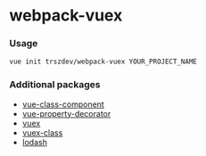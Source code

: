 # webpack-vuex

### Usage

```bash
vue init trszdev/webpack-vuex YOUR_PROJECT_NAME
```

### Additional packages

* [vue-class-component](https://www.npmjs.com/package/vue-class-component)
* [vue-property-decorator](https://www.npmjs.com/package/vue-property-decorator)
* [vuex](https://www.npmjs.com/package/vuex)
* [vuex-class](https://www.npmjs.com/package/vuex-class)
* [lodash](https://www.npmjs.com/package/lodash)
